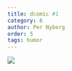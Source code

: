 ```yaml
---
title: dcomic #1
category: 6
author: Per Nyberg
order: 5
tags: humor
---
```


<img src="https://dbuggen.s3-eu-west-1.amazonaws.com/comic-1.png" class="no-crop">
